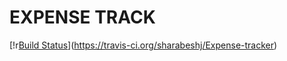#	EXPENSE TRACK
[!r[Build Status](https://travis-ci.org/sharabeshj/Expense-tracker.svg?branch=change_of_project_structure)](https://travis-ci.org/sharabeshj/Expense-tracker)